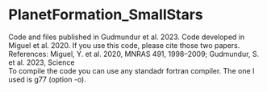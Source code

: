 # PlanetFormation_SmallStars
Code and files published in Gudmundur et al. 2023. Code developed in Miguel et al. 2020. If you use this code, please cite those two papers. 
References: 
Miguel, Y. et al. 2020, MNRAS 491, 1998–2009; 
Gudmundur, S. et al. 2023, Science  
To compile the code you can use any standadr fortran compiler. The one I used is g77 (option -o).
